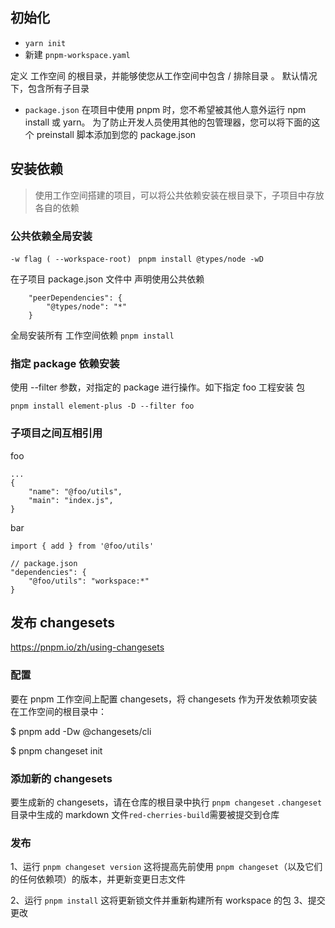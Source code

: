 ## 初始化
- ``` yarn init ```
- 新建 ``` pnpm-workspace.yaml ```

定义 工作空间 的根目录，并能够使您从工作空间中包含 / 排除目录 。 默认情况下，包含所有子目录

- ``` package.json ```
在项目中使用 pnpm 时，您不希望被其他人意外运行 npm install 或 yarn。 为了防止开发人员使用其他的包管理器，您可以将下面的这个 preinstall 脚本添加到您的 package.json

## 安装依赖
> 使用工作空间搭建的项目，可以将公共依赖安装在根目录下，子项目中存放各自的依赖

### 公共依赖全局安装

``` -w flag ( --workspace-root) ```
``` pnpm install @types/node -wD```

在子项目 package.json 文件中 声明使用公共依赖

```
    "peerDependencies": {
        "@types/node": "*"
    }
```

全局安装所有 工作空间依赖
``` pnpm install ```

### 指定 package 依赖安装

使用 --filter 参数，对指定的 package 进行操作。如下指定 foo 工程安装 包

``` pnpm install element-plus -D --filter foo ```

### 子项目之间互相引用
foo
```
...
{
    "name": "@foo/utils",
    "main": "index.js",
}
```

bar

``` import { add } from '@foo/utils' ```

```
// package.json
"dependencies": {
    "@foo/utils": "workspace:*"
}
```

## 发布 changesets
https://pnpm.io/zh/using-changesets

### 配置 ###
要在 pnpm 工作空间上配置 changesets，将 changesets 作为开发依赖项安装在工作空间的根目录中：

$ pnpm add -Dw @changesets/cli

$ pnpm changeset init

### 添加新的 changesets ###

要生成新的 changesets，请在仓库的根目录中执行 ```pnpm changeset```
```.changeset```目录中生成的 markdown 文件```red-cherries-build```需要被提交到仓库 

### 发布 ###
1、运行 ```pnpm changeset version``` 这将提高先前使用 ```pnpm changeset```（以及它们的任何依赖项）的版本，并更新变更日志文件

2、运行 ``` pnpm install ``` 这将更新锁文件并重新构建所有 workspace 的包
3、提交更改


